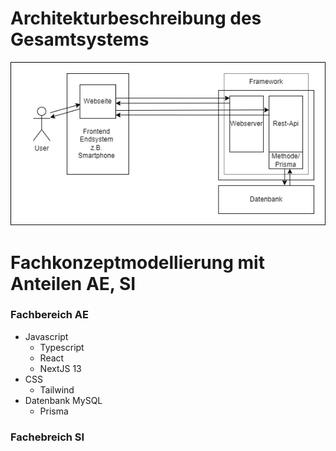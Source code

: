 # Architekturbeschreibung des Gesamtsystems

![Architekturbeschreibung](https://raw.githubusercontent.com/gz-bad-erzland-p2/Dokumentation/master/docs/assets/img/architekturbeschreibung.png)


# Fachkonzeptmodellierung mit Anteilen AE, SI

### Fachbereich AE
- Javascript
	- Typescript 
	- React
	- NextJS 13
-  CSS
	- Tailwind
- Datenbank MySQL
	- Prisma
### Fachebreich SI
